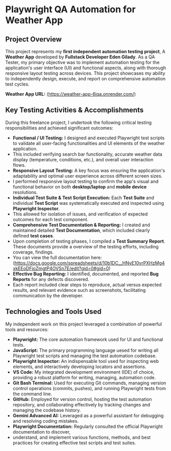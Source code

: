 # Playwright QA Automation for Weather App

## Project Overview

This project represents my **first independent automation testing project**, A **Weather App** developed by **Fullstack Developer Eden Gilady**. 
As a QA Tester, my primary objective was to implement automation testing for the application's user interface (UI) and functional aspects, along with thorough responsive layout testing across devices. 
This project showcases my ability to independently design, execute, and report on comprehensive automation test cycles.

**Weather App URL:** (https://weather-app-6iqa.onrender.com/)


## Key Testing Activities & Accomplishments

During this freelance project, I undertook the following critical testing responsibilities and achieved significant outcomes:

* **Functional / UI Testing:** I designed and executed Playwright test scripts to validate all user-facing functionalities and UI elements of the weather application.
* This included verifying search bar functionality, accurate weather data display (temperature, conditions, etc.), and overall user interaction flows.
* **Responsive Layout Testing:** A key focus was ensuring the application's adaptability and optimal user experience across different screen sizes.
* I performed responsive layout testing to confirm the app's visual and functional behavior on both **desktop/laptop** and **mobile device** resolutions.
* **Individual Test Suite & Test Script Execution:** Each **Test Suite** and individual **Test Script** was systematically executed and inspected using **Playwright Inspector**.
* This allowed for isolation of issues, and verification of expected outcomes for each test component.
* **Comprehensive Test Documentation & Reporting:** I created and maintained detailed **Test Documentation**, which included clearly defined **test cases**.
* Upon completion of testing phases, I compiled a **Test Summary Report**. These documents provide a overview of the testing efforts, including coverage, findings.
* You can view the full documentation here: (https://docs.google.com/spreadsheets/d/10b1DC__HNyE10vrPXHzMg4xkEEoDFjoZmgtP4OVSn7E/edit?gid=0#gid=0)
* **Effective Bug Reporting:** I identified, documented, and reported **Bug Reports** for any defects discovered.
* Each report included clear steps to reproduce, actual versus expected results, and relevant evidence such as screenshots, facilitating communication by the developer.


## Technologies and Tools Used

My independent work on this project leveraged a combination of powerful tools and resources:

* **Playwright:** The core automation framework used for UI and functional tests.
* **JavaScript:** The primary programming language uesed for writing all Playwright test scripts and managing the test automation codebase.
* **Playwright Inspector:** An indispensable tool used for inspecting web elements, and interactively developing locators and assertions.
* **VS Code:** My integrated development environment (IDE) of choice, providing a robust platform for writing, managing, automation code.
* **Git Bash Terminal:** Used for executing Git commands, managing version control operations (commits, pushes), and running Playwright tests from the command line.
* **GitHub:** Employed for version control, hosting the test automation repository, and collaborating effectively by tracking changes and managing the codebase history.
* **Gemini Advanced AI:** Leveraged as a powerful assistant for debugging and resolving coding mistakes.
* **Playwright Documentation:** Regularly consulted the official Playwright documentation to discover,
* understand, and implement various functions, methods, and best practices for creating effective test scripts and test suites.

